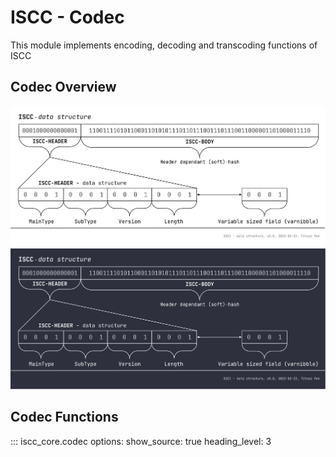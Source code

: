 # ISCC - Codec

This module implements encoding, decoding and transcoding functions of ISCC

## Codec Overview

![ISCC - data structure](../images/iscc-data-structure-light.svg#only-light)
![ISCC - data structure](../images/iscc-data-structure-dark.svg#only-dark)

## Codec Functions


::: iscc_core.codec
    options:
        show_source: true
        heading_level: 3
